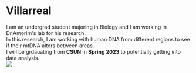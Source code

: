 # Villarreal
I am an undergrad student majoring in Biology and I am working in Dr.Amorim's lab for his research.  
In this research, I am working with human DNA from different regions to see if their mtDNA alters between areas.  
I will be grdauating from **CSUN** in **Spring 2023**  to potentially getting into data analysis.  
![](pictures/IMG_0920.jpng)
